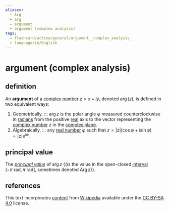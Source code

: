 ```yaml
---
aliases:
  - Arg
  - arg
  - argument
  - argument (complex analysis)
tags:
  - flashcard/active/general/argument__complex_analysis_
  - language/in/English
---
```


# argument (complex analysis)

## definition

An __argument__ of a [complex number](complex%20number.md) $z = x + iy$, denoted $\operatorname{arg}(z)$, is defined in two equivalent ways:

1. Geometrically, ::: $\arg z$ is the polar angle $\varphi$ measured counterclockwise in [radians](radian.md) from the positive [real](real%20number.md) axis to the vector representing the [complex number](complex%20number.md) $z$ in the [complex plane](complex%20plane.md). <!--SR:!2027-09-30,1075,350!2024-12-09,204,328-->
2. Algebraically, ::: any [real number](real%20number.md) $\varphi$ such that $z = \lvert z \rvert (\cos \varphi + i \sin \varphi) = \lvert z \rvert e^{i \varphi}$. <!--SR:!2025-08-09,438,310!2025-01-29,232,328-->

## principal value

The _[principal value](principal%20value.md)_ of $\arg z$ {{is the value in the open-closed [interval](interval%20(mathematics).md) $(-\pi \mathrm{\ rad},\pi \mathrm{\ rad}]$, sometimes denoted $\operatorname{Arg} z$}}. <!--SR:!2024-12-30,290,330-->

## references

This text incorporates [content](https://en.wikipedia.org/wiki/argument_(complex_analysis)) from [Wikipedia](Wikipedia.md) available under the [CC BY-SA 4.0](https://creativecommons.org/licenses/by-sa/4.0/) license.
